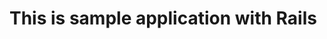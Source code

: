 # This is sample application with Rails

[*My blog*]: [detikberdetik.com](http://detikberdetik.com) 
